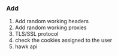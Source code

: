 ### Add

1. Add random working headers
2. Add random working proxies
3. TLS/SSL protocol
4. check the cookies assigned to the user
5. hawk api
